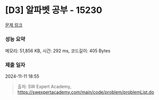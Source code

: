 # [D3] 알파벳 공부 - 15230 

[문제 링크](https://swexpertacademy.com/main/code/problem/problemDetail.do?contestProbId=AYLnMQT6vPADFATf) 

### 성능 요약

메모리: 51,856 KB, 시간: 292 ms, 코드길이: 405 Bytes

### 제출 일자

2024-11-11 18:55



> 출처: SW Expert Academy, https://swexpertacademy.com/main/code/problem/problemList.do